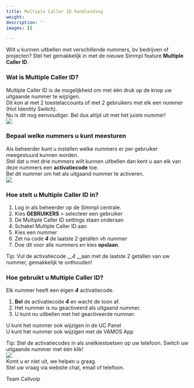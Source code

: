 ```yaml
---
title: Multiple Caller ID handleiding
weight: 
description: ''
images: []

---
```

Wilt u kunnen uitbellen met verschillende nummers, bv bedrijven of projecten? Stel het gemakkelijk in met de nieuwe Simmpl feature **Multiple Caller ID**.

<h3>Wat is Multiple Caller ID?</h3>

Multiple Caller ID is de mogelijkheid om met één druk op de knop uw uitgaande nummer te wijzigen.  
Dit kon al met 2 toestelaccounts of met 2 gebruikers met elk een nummer (Hot Identity Switch).  
Nu is dit nog eenvoudiger. Bel dus altijd uit met het juiste nummer!  
![](https://res.cloudinary.com/callvoip/image/upload/v1565343975/features-1_dvrctv.png)

<h3>Bepaal welke nummers u kunt meesturen</h3>

Als beheerder kunt u instellen welke nummers er per gebruiker meegestuurd kunnen worden.  
Stel dat u met drie nummers wilt kunnen uitbellen dan kent u aan elk van deze nummers een **activatiecode** toe.  
Bel dit nummer om het als uitgaand nummer te activeren.  
![](https://res.cloudinary.com/callvoip/image/upload/v1565344088/features-2_kfvgkn.png)

<h3>Hoe stelt u Multiple Caller ID in?</h3>

1. Log in als beheerder op de Simmpl centrale.
2. Kies **GEBRUIKERS** >  selecteer een gebruiker
3. De Multiple Caller ID settings staan onderaan
4. Schakel Multiple Caller ID aan
5. Kies een nummer
6. Zet na code __*4*__ de laatste 2 getallen vh nummer
7. Doe dit voor alle nummers en kies **opslaan**.

Tip: Vul de activatiecode __*4* __aan met de laatste 2 getallen van uw nummer, gemakkelijk te onthouden!

<h3>Hoe gebruikt u Multiple Caller ID?</h3>

Elk nummer heeft een eigen __*4*__ activatiecode.

1. **Bel** de activatiecode __*4*__ en wacht de toon af.
2. Het nummer is nu geactiveerd als uitgaand nummer.
3. U kunt nu uitbellen met het geactiveerde nummer.

U kunt het nummer ook wijzigen in de UC Panel  
U kunt het nummer ook wijzigen met de VAMOS App

Tip: Stel de activatiecodes in als snelkiestoetsen op uw telefoon. Switch uw uitgaande nummer met één klik!  
![](https://res.cloudinary.com/callvoip/image/upload/v1565344485/features-3_v6lsfy.png)  
Komt u er niet uit, we helpen u graag.  
Stel uw vraag via website chat, email of telefoon.

Team Callvoip